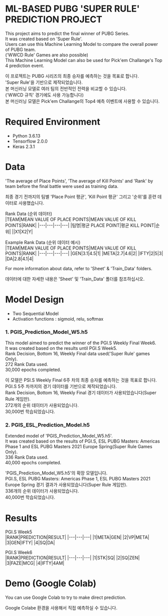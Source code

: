 # ML-BASED PUBG 'SUPER RULE' PREDICTION PROJECT  

This project aims to predict the final winner of PUBG Series.  
It was created based on 'Super Rule'.  
Users can use this Machine Learning Model to compare the overall power of PUBG team.  
('WWCD Rule' Games are also possible)  
This Machine Learning Model can also be used for Pick'em Challange's Top 4 prediction event.  
  
이 프로젝트는 PUBG 시리즈의 최종 승자를 예측하는 것을 목표로 합니다.  
'Super Rule'을 기반으로 제작되었습니다.  
본 머신러닝 모델로 여러 팀의 전반적인 전력을 비교할 수 있습니다.  
('WWCD 규칙' 경기에도 사용 가능합니다)  
본 머신러닝 모델은 Pick'em Challange의 Top4 예측 이벤트에 사용할 수 있습니다.  
  
# Required Environment  
- Python 3.6.13
- Tensorflow 2.0.0
- Keras 2.3.1
  
# Data  
'The average of Place Points', 'The average of Kill Points' and 'Rank' by team before the final battle were used as training data. 
  
최종 경기 전까지의 팀별 'Place Point 평균', 'Kill Point 평균' 그리고 '순위'를 훈련 데이터로 사용했습니다.  
  
Rank Data (순위 데이터)   
|TEAM|MEAN VALUE OF PLACE POINTS|MEAN VALUE OF KILL POINTS|RANK|
|---|---|---|---|
|팀명|평균 PLACE POINT|평균 KILL POINT|순위|
||X1|X2|Y|
  
Example Rank Data (순위 데이터 예시)    
|TEAM|MEAN VALUE OF PLACE POINTS|MEAN VALUE OF KILL POINTS|RANK|
|---|---|---|---|
|GEN|3.1|4.5|1|
|META|2.7|4.6|2|
|IFTY|2|5|3|
|DA|2.8|4.1|4|
  
For more information about data, refer to 'Sheet' & 'Train_Data' folders.  
  
데이터에 대한 자세한 내용은 'Sheet' 및 'Train_Data' 폴더를 참조하십시오.  
  
# Model Design  
- Two Sequential Model
- Activation functions : sigmoid, relu, softmax

### 1. PGIS_Prediction_Model_W5.h5
This model aimed to predict the winner of the PGI.S Weekly Final Week6.  
It was created based on the results until PGI.S Week5.  
Rank Decision, Bottom 16, Weekly Final data used('Super Rule' games Only).  
272 Rank Data used.  
30,000 epochs completed.  
  
이 모델은 PSI.S Weekly Final 6주 차의 최종 승자를 예측하는 것을 목표로 합니다.  
PGI.S 5주 차까지의 경기 데이터를 기반으로 제작되었습니다.  
Rank Decision, Bottom 16, Weekly Final 경기 데이터가 사용되었습니다(Super Rule 게임만).  
272개의 순위 데이터가 사용되었습니다.  
30,000번 학습되었습니다.  
  
### 2. PGIS_ESL_Prediction_Model.h5
Extended model of 'PGIS_Prediction_Model_W5.h5'.  
It was created based on the results of PGI.S, ESL PUBG Masters: Americas Phase 1 and ESL PUBG Masters 2021 Europe Spring(Super Rule Games Only).  
336 Rank Data used.  
40,000 epochs completed.  
  
'PGIS_Prediction_Model_W5.h5'의 확장 모델입니다.  
PGI.S, ESL PUBG Masters: Americas Phase 1, ESL PUBG Masters 2021 Europe Spring 경기 결과가 사용되었습니다(Super Rule 게임만).  
336개의 순위 데이터가 사용되었습니다.  
40,000번 학습되었습니다.  
  
# Results  
  
PGI.S Week5  
|RANK|PREDICTION|RESULT|
|---|---|---|
|1|META|GEN|
|2|VP|META|
|3|GEN|IFTY|
|4|SQ|DA|
  
PGI.S Week6  
|RANK|PREDICTION|RESULT|
|---|---|---|
|1|STK|SQ|
|2|SQ|ZEN|
|3|FAZE|MCG|
|4|IFTY|4AM|
  
# Demo (Google Colab) 
  
You can use Google Colab to try to make direct prediction.  
  
Google Colabe 환경을 사용해서 직접 예측하실 수 있습니다.  
